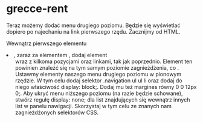 # grecce-rent


Teraz możemy dodać menu drugiego poziomu. Będzie się wyświetlać dopiero po najechaniu na link pierwszego rzędu. Zacznijmy od HTML.

Wewnątrz pierwszego elementu <li>, zaraz za elementem <a>, dodaj element <ul> wraz z kilkoma pozycjami oraz linkami, tak jak poprzednio. Element ten powinien znaleźć się na tym samym poziomie zagnieżdżenia, co <a>.
Ustawmy elementy naszego menu drugiego poziomu w pionowym rzędzie. W tym celu dodaj selektor .navigation ul ul li oraz dodaj do niego właściwość display: block;. Dodaj mu też margines równy 0 0 12px 0;.
Aby ukryć menu niższego poziomu (na razie będzie schowane), stwórz regułę display: none; dla list znajdujących się wewnątrz innych list w panelu nawigacji. Skorzystaj w tym celu ze znanych nam zagnieżdżonych selektorów CSS.

